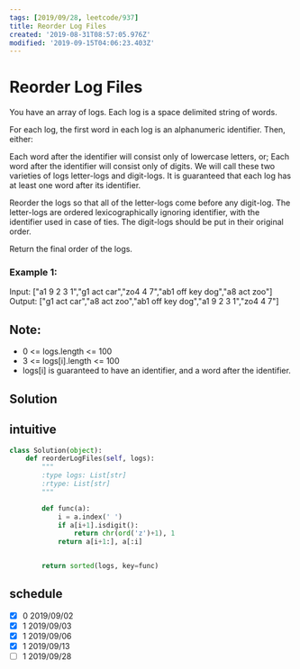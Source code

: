```yaml
---
tags: [2019/09/28, leetcode/937]
title: Reorder Log Files
created: '2019-08-31T08:57:05.976Z'
modified: '2019-09-15T04:06:23.403Z'
---
```


# Reorder Log Files

You have an array of logs.  Each log is a space delimited string of words.

For each log, the first word in each log is an alphanumeric identifier.  Then, either:

Each word after the identifier will consist only of lowercase letters, or;
Each word after the identifier will consist only of digits.
We will call these two varieties of logs letter-logs and digit-logs.  It is guaranteed that each log has at least one word after its identifier.

Reorder the logs so that all of the letter-logs come before any digit-log.  The letter-logs are ordered lexicographically ignoring identifier, with the identifier used in case of ties.  The digit-logs should be put in their original order.

Return the final order of the logs.


### Example 1:

Input: ["a1 9 2 3 1","g1 act car","zo4 4 7","ab1 off key dog","a8 act zoo"]
Output: ["g1 act car","a8 act zoo","ab1 off key dog","a1 9 2 3 1","zo4 4 7"]


## Note:

* 0 <= logs.length <= 100
* 3 <= logs[i].length <= 100
* logs[i] is guaranteed to have an identifier, and a word after the identifier.

## Solution

## intuitive

```python
class Solution(object):
    def reorderLogFiles(self, logs):
        """
        :type logs: List[str]
        :rtype: List[str]
        """

        def func(a):
            i = a.index(' ')
            if a[i+1].isdigit():
                return chr(ord('z')+1), 1
            return a[i+1:], a[:i]


        return sorted(logs, key=func)
```

## schedule

* [x] 0 2019/09/02
* [x] 1 2019/09/03
* [x] 1 2019/09/06
* [x] 1 2019/09/13
* [ ] 1 2019/09/28
